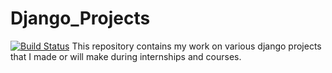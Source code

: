 # Django_Projects
[![Build Status](https://travis-ci.org/Shivams334/Django-basics.svg?branch=gh-pages)](https://travis-ci.org/Shivams334/Django-basics)
This repository contains my work on various django projects that I made or will make during internships and courses.
